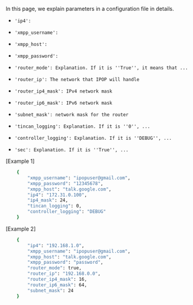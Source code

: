 In this page, we explain parameters in a configuration file in details. 

*     'ip4': 
*     'xmpp_username':  
*     'xmpp_host': 
*     'xmpp_password': 
*     'router_mode': Explanation. If it is ''True'', it means that ... 
*     'router_ip': The network that IPOP will handle
*     'router_ip4_mask': IPv4 network mask
*     'router_ip6_mask': IPv6 network mask
*     'subnet_mask': network mask for the router
*     'tincan_logging': Explanation. If it is ''0'', ...
*     'controller_logging': Explanation. If it is ''DEBUG'', ...
*     'sec': Explanation. If it is ''True'', ...

[Example 1]
```bash
    {
        "xmpp_username": "ipopuser@gmail.com",
        "xmpp_password": "12345678",
        "xmpp_host": "talk.google.com",
        "ip4": "172.31.0.100",
        "ip4_mask": 24,
        "tincan_logging": 0,
        "controller_logging": "DEBUG"
    }
```


[Example 2]
```bash
    {
        "ip4": "192.168.1.0",
        "xmpp_username": "ipopuser@gmail.com",
        "xmpp_host": "talk.google.com",
        "xmpp_password": "password",
        "router_mode": true,
        "router_ip": "192.168.0.0",
        "router_ip4_mask": 16,
        "router_ip6_mask": 64,
        "subnet_mask": 24
    }
```